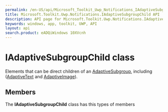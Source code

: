 ```yaml
---
permalink: /en-US/api/Microsoft_Toolkit_Uwp_Notifications_IAdaptiveSubgroupChild.htm
title: Microsoft.Toolkit.Uwp.Notifications.IAdaptiveSubgroupChild API 
description: API page for Microsoft.Toolkit.Uwp.Notifications.IAdaptiveSubgroupChild
keywords: windows, app, toolkit, UWP, API
layout: api
search.product: eADQiWindows 10XVcnh
---
```



# IAdaptiveSubgroupChild class

Elements that can be direct children of an [AdaptiveSubgroup](Microsoft_Toolkit_Uwp_Notifications_AdaptiveSubgroup.htm), including  ([AdaptiveText](Microsoft_Toolkit_Uwp_Notifications_AdaptiveText.htm) and [AdaptiveImage](Microsoft_Toolkit_Uwp_Notifications_AdaptiveImage.htm)).

## Members

The **IAdaptiveSubgroupChild** class has this types of members
